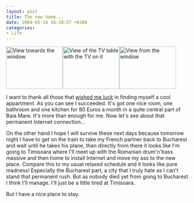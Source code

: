 ```yaml
---
layout: post
title: The new home...
date: 2004-05-18 16:38:57 +0200
categories:
- Life
---
```

<a href="http://www.rusiczki.net/blog/blogpics/new_appartment_1.php" onclick="window.open('http://www.rusiczki.net/blog/blogpics/new_appartment_1.php','popup','width=640,height=480,scrollbars=no,resizable=no,toolbar=no,directories=no,location=no,menubar=no,status=no,left=0,top=0'); return false"><img src="http://www.rusiczki.net/blog/blogpics/new_appartment_1-thumb.jpg" width="155" height="116" border="0" class="image" alt="View towards the window" /></a><a href="http://www.rusiczki.net/blog/blogpics/new_appartment_3.php" onclick="window.open('http://www.rusiczki.net/blog/blogpics/new_appartment_3.php','popup','width=640,height=480,scrollbars=no,resizable=no,toolbar=no,directories=no,location=no,menubar=no,status=no,left=0,top=0'); return false"><img src="http://www.rusiczki.net/blog/blogpics/new_appartment_3-thumb.jpg" width="155" height="116" border="0" class="image" alt="View of the TV table with the TV on it" /></a><a href="http://www.rusiczki.net/blog/blogpics/new_appartment_2.php" onclick="window.open('http://www.rusiczki.net/blog/blogpics/new_appartment_2.php','popup','width=640,height=480,scrollbars=no,resizable=no,toolbar=no,directories=no,location=no,menubar=no,status=no,left=0,top=0'); return false"><img src="http://www.rusiczki.net/blog/blogpics/new_appartment_2-thumb.jpg" width="155" height="116" border="0" class="image" alt="View from the window" /></a>

I want to thank all those that <a href="http://www.rusiczki.net/2004/05/12/offline-browsing#comments/" title="Kitsched - Offline browsing">wished me luck</a> in finding myself a cool appartment. As you can see I succeeded. It's got one nice room, one bathroom and one kitchen for 80 Euros a month in a quite central part of Baia Mare. It's more than enough for me. Now let's see about that permanent Internet connection...

On the other hand I hope I will survive these next days because tomorrow night I have to get on the train to take my French partner back to Bucharest and wait until he takes his plane, than directly from there it looks like I'm going to Timisoara where I'll meet up with the Romanian drum'n'bass massive and then home to install Internet and move my ass to the new place. Compare this to my usual relaxed schedule and it looks like pure madness! Especially the Bucharest part, a city that I truly hate as I can't stand that permanent rush. But as nobody died yet from going to Bucharest I think I'll manage. I'll just be a little tired at Timisoara.

But I have a nice place to stay.
